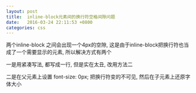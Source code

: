 ```yaml
---
layout: post
title:  inline-block元素间的换行符空格间隙问题
date:   2016-03-24 22:11:53 +0800
categories: css
---
```

两个inline-block 之间会出现一个4px的空隙, 这是由于inline-block把换行符也当成了一个需要显示的元素, 所以解决方式有两个

一是用紧凑写法, 都写成一行, 但是实在太丑, 改用方法二

二是在父元素上设置 font-size: 0px; 把换行符变的不可见, 然后在子元素上还原字体大小